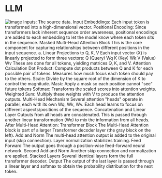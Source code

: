 # LLM
![image](https://github.com/user-attachments/assets/88f1afef-ecce-4ade-b32d-fc83eb9ab42d)
Inputs: The source data.
Input Embeddings: Each input token is transformed into a high-dimensional vector.
Positional Encoding: Since transformers lack inherent sequence order awareness, positional encodings are added to each embedding to let the model know where each token sits in the sequence.
Masked Multi-Head Attention Block
This is the core component for capturing relationships between different positions in the input sequence.
a. Linear Projections to Q, K, V
Each input vector (X) is linearly projected to form three vectors:
Q (Query)  Wq
K (Key) Wk
V (Value)  Wv
These are done for all tokens, yielding matrices Q, K, and V.
Attention Calculation
Dot Product: Compute dot products between Q and K for each possible pair of tokens. Measures how much focus each token should pay to the others.
Scale: Divide by the square root of the dimension of K to control the magnitude.
Mask: Apply a mask so each position cannot "see" future tokens
Softmax: Transforms the scaled scores into attention weights.
Weighted Sum: Multiply these weights with V to produce the attention outputs.
Multi-Head Mechanism
Several attention "heads" operate in parallel, each with its own Wq, Wk, Wv.
Each head learns to focus on different aspects/positions of the sequence.
Concatenation and Linear Layer
Outputs from all heads are concatenated.
This is passed through another linear transformation (Wo) to mix the information from all heads.
After Multi-Head Attention: Transformer Block
The Multi-Head Attention block is part of a larger Transformer decoder layer (the gray block on the left).
Add and Norm
The multi-head attention output is added to the original input (skip connection).
Layer normalization stabilizes training.
Feed Forward
The output goes through a position-wise feed-forward neural network.
Second Add and Norm
Another skip connection and normalization are applied.
Stacked Layers
Several identical layers form the full transformer decoder.
Output
The output of the last layer is passed through a linear layer and softmax to obtain the probability distribution for the next token.

